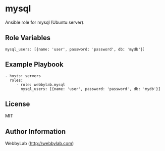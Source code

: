mysql
=========

Ansible role for mysql (Ubuntu server).

Role Variables
--------------

    mysql_users: [{name: 'user', password: 'password', db: 'mydb'}]

Example Playbook
----------------

    - hosts: servers
      roles:
         - role: webbylab.mysql
           mysql_users: [{name: 'user', password: 'password', db: 'mydb'}]

License
-------

MIT

Author Information
------------------

WebbyLab (http://webbylab.com)
